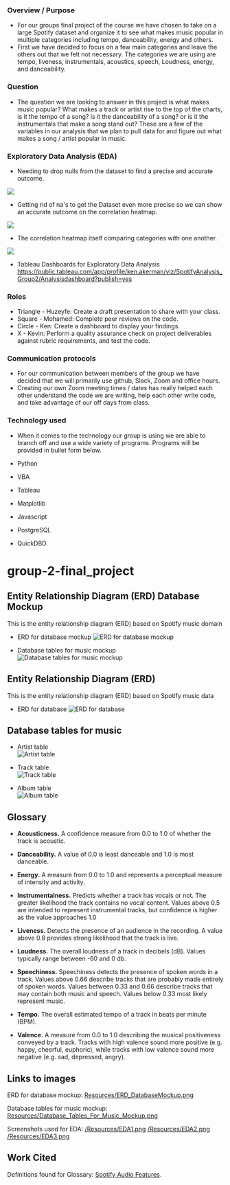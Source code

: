 ### Overview / Purpose
  - For our groups final project of the course we have chosen to take on a large Spotify dataset and organize it to see what makes music popular in multiple categories including tempo, danceability, energy and others. 
  - First we have decided to focus on a few main categories and leave the others out that we felt not necessary. The categories we are using are tempo, liveness, instrumentals, acoustics, speech, Loudness, energy, and danceability.

### Question 
  - The question we are looking to answer in this project is what makes music popular? What makes a track or artist rise to the top of the charts, is it the tempo of a song? is it the danceability of a song? or is it the instrumentals that make a song stand out? These are a few of the variables in our analysis that we plan to pull data for and figure out what makes a song / artist popular in music. 

### Exploratory Data Analysis (EDA)
  - Needing to drop nulls from the dataset to find a precise and accurate outcome. 
  
  ![](/Resources/EDA3.png)
  
  - Getting rid of na's to get the Dataset even more precise so we can show an accurate outcome on the correlation heatmap.
  
  ![](/Resources/EDA2.png)
  
  - The correlation heatmap itself comparing categories with one another. 
  
  ![](/Resources/EDA1.png)
  
  
  - Tableau Dashboards for Exploratory Data Analysis<br>
  https://public.tableau.com/app/profile/ken.akerman/viz/SpotifyAnalysis_Group2/Analysisdashboard?publish=yes
  
### Roles
  - Triangle - Huzeyfe: Create a draft presentation to share with your class.
  - Square - Mohamed: Complete peer reviews on the code. 
  - Circle - Ken: Create a dashboard to display your findings.
  - X - Kevin: Perform a quality assurance check on project deliverables against rubric requirements, and test the code. 
  
### Communication protocols
  - For our communication between members of the group we have decided that we will primarily use github, Slack, Zoom and office hours. 
  - Creating our own Zoom meeting times / dates has really helped each other understand the code we are writing, help each other write code, and take advantage of our off days from class.


### Technology used
  - When it comes to the technology our group is using we are able to branch off and use a wide variety of programs. Programs will be provided in bullet form below. 

  - Python
  - VBA
  - Tableau
  - Matplotlib
  - Javascript
  - PostgreSQL
  - QuickDBD

# group-2-final_project
## Entity Relationship Diagram (ERD) Database Mockup 
This is the entity relationship diagram (ERD) based on Spotify music domain<br>
- ERD for database mockup
![ERD for database mockup](/Resources/ERD_Mockup.png)<br>

- Database tables for music mockup<br>
![Database tables for music mockup](/Resources/Database_Tables_For_Music_Mockup.png)<br>


## Entity Relationship Diagram (ERD) 
This is the entity relationship diagram (ERD) based on Spotify music data<br>
- ERD for database
![ERD for database](/Resources/ERD.png)<br>

## Database tables for music<br>
- Artist table<br>
![Artist table](/Resources/artist_table.png)<br>
 
- Track table<br>
![Track table](/Resources/track_table.png)<br>

- Album table<br>
![Album table](/Resources/album_table.png)<br>

## Glossary 
- **Acousticness.** A confidence measure from 0.0 to 1.0 of whether the track is acoustic.

- **Danceability.** A value of 0.0 is least danceable and 1.0 is most danceable.

- **Energy.** A measure from 0.0 to 1.0 and represents a perceptual measure of intensity and activity.

- **Instrumentalness.** Predicts whether a track has vocals or not. The greater likelihood the track contains no vocal         content. Values above 0.5 are intended to represent instrumental tracks, but confidence is higher as the value             approaches 1.0

- **Liveness.** Detects the presence of an audience in the recording. A value above 0.8 provides strong likelihood that the     track is live.

- **Loudness.** The overall loudness of a track in decibels (dB). Values typically range between -60 and 0 db.

- **Speechiness.** Speechiness detects the presence of spoken words in a track. Values above 0.66 describe tracks that are     probably made entirely of spoken words. Values between 0.33 and 0.66 describe tracks that may contain both music and       speech. Values below 0.33 most likely represent music.

- **Tempo.** The overall estimated tempo of a track in beats per minute (BPM).

- **Valence.** A measure from 0.0 to 1.0 describing the musical positiveness conveyed by a track. Tracks with high valence     sound more positive (e.g. happy, cheerful, euphoric), while tracks with low valence sound more negative (e.g. sad,         depressed, angry).

## Links to images
ERD for database mockup: [Resources/ERD_DatabaseMockup.png](https://github.com/bariir/group-2-final_project/tree/isse_project_code/Resources/ERD_DatabaseMockup.png?raw=true)<br>

Database tables for music mockup: [Resources/Database_Tables_For_Music_Mockup.png](https://github.com/bariir/group-2-final_project/tree/isse_project_code/Resources/Database_Tables_For_Music_Mockup.png?raw=true)<br>

Screenshots used for EDA: [/Resources/EDA1.png](https://github.com/bariir/group-2-final_project/blob/main/Resources/EDA1.png)
[/Resources/EDA2.png](https://github.com/bariir/group-2-final_project/blob/main/Resources/EDA2.png)
[/Resources/EDA3.png](https://github.com/bariir/group-2-final_project/blob/main/Resources/EDA3.png)

## Work Cited
Definitions found for Glossary:
[Spotify Audio Features](https://developer.spotify.com/documentation/web-api/reference/#/operations/get-audio-features).
